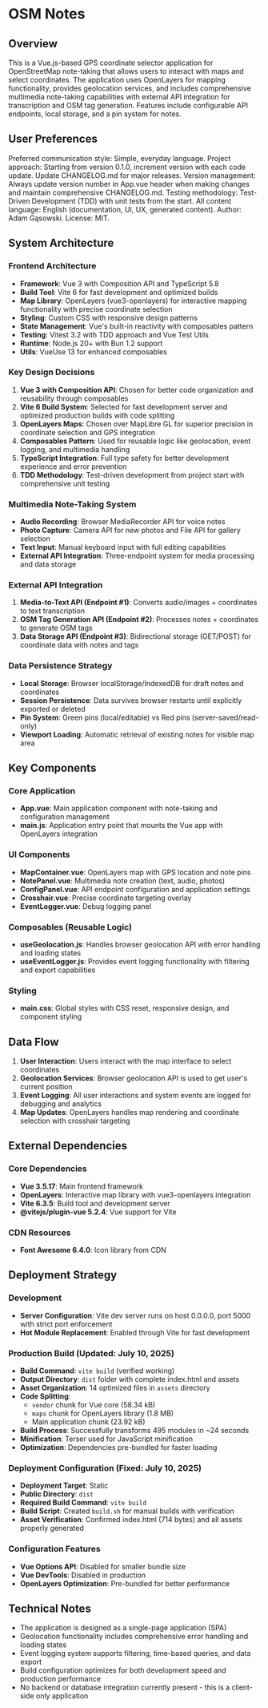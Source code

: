# OSM Notes

## Overview

This is a Vue.js-based GPS coordinate selector application for OpenStreetMap note-taking that allows users to interact with maps and select coordinates. The application uses OpenLayers for mapping functionality, provides geolocation services, and includes comprehensive multimedia note-taking capabilities with external API integration for transcription and OSM tag generation. Features include configurable API endpoints, local storage, and a pin system for notes.

## User Preferences

Preferred communication style: Simple, everyday language.
Project approach: Starting from version 0.1.0, increment version with each code update. Update CHANGELOG.md for major releases.
Version management: Always update version number in App.vue header when making changes and maintain comprehensive CHANGELOG.md.
Testing methodology: Test-Driven Development (TDD) with unit tests from the start.
All content language: English (documentation, UI, UX, generated content).
Author: Adam Gąsowski.
License: MIT.

## System Architecture

### Frontend Architecture
- **Framework**: Vue 3 with Composition API and TypeScript 5.8
- **Build Tool**: Vite 6 for fast development and optimized builds
- **Map Library**: OpenLayers (vue3-openlayers) for interactive mapping functionality with precise coordinate selection
- **Styling**: Custom CSS with responsive design patterns
- **State Management**: Vue's built-in reactivity with composables pattern
- **Testing**: Vitest 3.2 with TDD approach and Vue Test Utils
- **Runtime**: Node.js 20+ with Bun 1.2 support
- **Utils**: VueUse 13 for enhanced composables

### Key Design Decisions
1. **Vue 3 with Composition API**: Chosen for better code organization and reusability through composables
2. **Vite 6 Build System**: Selected for fast development server and optimized production builds with code splitting
3. **OpenLayers Maps**: Chosen over MapLibre GL for superior precision in coordinate selection and GPS integration
4. **Composables Pattern**: Used for reusable logic like geolocation, event logging, and multimedia handling
5. **TypeScript Integration**: Full type safety for better development experience and error prevention
6. **TDD Methodology**: Test-driven development from project start with comprehensive unit testing

### Multimedia Note-Taking System
- **Audio Recording**: Browser MediaRecorder API for voice notes
- **Photo Capture**: Camera API for new photos and File API for gallery selection
- **Text Input**: Manual keyboard input with full editing capabilities
- **External API Integration**: Three-endpoint system for media processing and data storage

### External API Integration
1. **Media-to-Text API (Endpoint #1)**: Converts audio/images + coordinates to text transcription
2. **OSM Tag Generation API (Endpoint #2)**: Processes notes + coordinates to generate OSM tags
3. **Data Storage API (Endpoint #3)**: Bidirectional storage (GET/POST) for coordinate data with notes and tags

### Data Persistence Strategy
- **Local Storage**: Browser localStorage/IndexedDB for draft notes and coordinates
- **Session Persistence**: Data survives browser restarts until explicitly exported or deleted
- **Pin System**: Green pins (local/editable) vs Red pins (server-saved/read-only)
- **Viewport Loading**: Automatic retrieval of existing notes for visible map area

## Key Components

### Core Application
- **App.vue**: Main application component with note-taking and configuration management
- **main.js**: Application entry point that mounts the Vue app with OpenLayers integration

### UI Components
- **MapContainer.vue**: OpenLayers map with GPS location and note pins
- **NotePanel.vue**: Multimedia note creation (text, audio, photos)
- **ConfigPanel.vue**: API endpoint configuration and application settings
- **Crosshair.vue**: Precise coordinate targeting overlay
- **EventLogger.vue**: Debug logging panel

### Composables (Reusable Logic)
- **useGeolocation.js**: Handles browser geolocation API with error handling and loading states
- **useEventLogger.js**: Provides event logging functionality with filtering and export capabilities

### Styling
- **main.css**: Global styles with CSS reset, responsive design, and component styling

## Data Flow

1. **User Interaction**: Users interact with the map interface to select coordinates
2. **Geolocation Services**: Browser geolocation API is used to get user's current position
3. **Event Logging**: All user interactions and system events are logged for debugging and analytics
4. **Map Updates**: OpenLayers handles map rendering and coordinate selection with crosshair targeting

## External Dependencies

### Core Dependencies
- **Vue 3.5.17**: Main frontend framework
- **OpenLayers**: Interactive map library with vue3-openlayers integration
- **Vite 6.3.5**: Build tool and development server
- **@vitejs/plugin-vue 5.2.4**: Vue support for Vite

### CDN Resources
- **Font Awesome 6.4.0**: Icon library from CDN

## Deployment Strategy

### Development
- **Server Configuration**: Vite dev server runs on host 0.0.0.0, port 5000 with strict port enforcement
- **Hot Module Replacement**: Enabled through Vite for fast development

### Production Build (Updated: July 10, 2025)
- **Build Command**: `vite build` (verified working)
- **Output Directory**: `dist` folder with complete index.html and assets
- **Asset Organization**: 14 optimized files in `assets` directory
- **Code Splitting**: 
  - `vendor` chunk for Vue core (58.34 kB)
  - `maps` chunk for OpenLayers library (1.8 MB)
  - Main application chunk (23.92 kB)
- **Build Process**: Successfully transforms 495 modules in ~24 seconds
- **Minification**: Terser used for JavaScript minification
- **Optimization**: Dependencies pre-bundled for faster loading

### Deployment Configuration (Fixed: July 10, 2025)
- **Deployment Target**: Static
- **Public Directory**: `dist`
- **Required Build Command**: `vite build`
- **Build Script**: Created `build.sh` for manual builds with verification
- **Asset Verification**: Confirmed index.html (714 bytes) and all assets properly generated

### Configuration Features
- **Vue Options API**: Disabled for smaller bundle size
- **Vue DevTools**: Disabled in production
- **OpenLayers Optimization**: Pre-bundled for better performance

## Technical Notes

- The application is designed as a single-page application (SPA)
- Geolocation functionality includes comprehensive error handling and loading states
- Event logging system supports filtering, time-based queries, and data export
- Build configuration optimizes for both development speed and production performance
- No backend or database integration currently present - this is a client-side only application